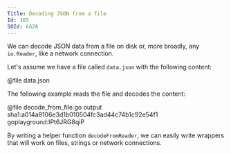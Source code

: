 ```yaml
---
Title: Decoding JSON from a file
Id: 185
SOId: 6628
---
```


We can decode JSON data from a file on disk or, more broadly, any `io.Reader`, like a network connection.

Let's assume we have a file called `data.json` with the following content:

@file data.json

The following example reads the file and decodes the content:

@file decode_from_file.go output sha1:a014a8106e3d1b010504fc3ad44c74b1c92e54f1 goplayground:IPt6JRG8qiP

By writing a helper function `decodeFromReader`, we can easily write wrappers that will work on files, strings or network connections.
